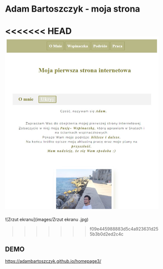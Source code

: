 # Adam Bartoszczyk - moja strona
<<<<<<< HEAD
![Adam](images/zrzutEkranu.jpg)
=======
![Zrzut ekranu](images/Zrzut ekranu .jpg)
>>>>>>> f09e445988883d5c4a923631d255b3b0d2ed2c4c
## DEMO
https://adambartoszczyk.github.io/homepage3/
